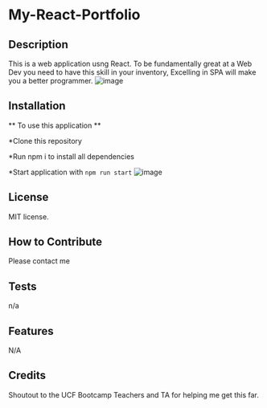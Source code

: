 # My-React-Portfolio

## Description 

This is a web application usng React. To be fundamentally great at a Web Dev you need to have this skill in your inventory, Excelling in SPA will make you a better programmer.
![image](https://github.com/AlvinJoyner/My-React-Portfolio/assets/124743421/41fc6269-1e87-48b7-bf1d-9defdee6e7af)


## Installation


**  To use this application **

 
*Clone this repository 

*Run npm i to install all dependencies

*Start application with `npm run start`
![image](https://github.com/AlvinJoyner/My-React-Portfolio/assets/124743421/35202605-de3b-4da3-88a4-bb41f53cf536)


## License

 MIT license.

## How to Contribute

Please contact me

## Tests

n/a


## Features

N/A


## Credits

Shoutout to the UCF Bootcamp Teachers and TA for helping me get this far.
